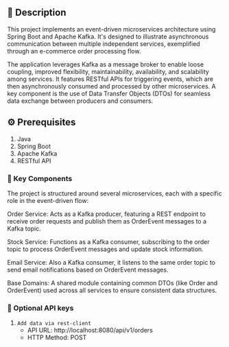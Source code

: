 ## 📘 Description

This project implements an event-driven microservices architecture using Spring Boot and Apache Kafka. It's designed to illustrate asynchronous communication between multiple independent services, exemplified through an e-commerce order processing flow.

The application leverages Kafka as a message broker to enable loose coupling, improved flexibility, maintainability, availability, and scalability among services. It features RESTful APIs for triggering events, which are then asynchronously consumed and processed by other microservices. A key component is the use of Data Transfer Objects (DTOs) for seamless data exchange between producers and consumers.

## ⚙️ Prerequisites

1. Java
2. Spring Boot
3. Apache Kafka
4. RESTful API
   
### 📂 Key Components

The project is structured around several microservices, each with a specific role in the event-driven flow:

Order Service: Acts as a Kafka producer, featuring a REST endpoint to receive order requests and publish them as OrderEvent messages to a Kafka topic.

Stock Service: Functions as a Kafka consumer, subscribing to the order topic to process OrderEvent messages and update stock information.

Email Service: Also a Kafka consumer, it listens to the same order topic to send email notifications based on OrderEvent messages.

Base Domains: A shared module containing common DTOs (like Order and OrderEvent) used across all services to ensure consistent data structures.

### 📂 Optional API keys

1. `Add data via rest-client`
   - API URL: http://localhost:8080/api/v1/orders
   - HTTP Method: POST
